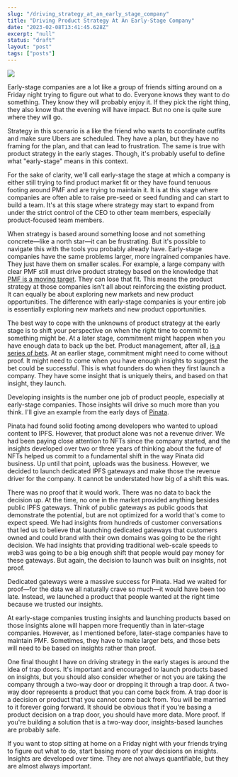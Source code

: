 ```yaml
---
slug: "/driving_strategy_at_an_early_stage_company"
title: "Driving Product Strategy At An Early-Stage Company"
date: "2023-02-08T13:41:45.628Z"
excerpt: "null"
status: "draft"
layout: "post"
tags: ["posts"]
---
```

![](https://polluterofminds.mypinata.cloud/ipfs/QmenbXh4sQCz3NyGSpm9S8k7fzubKtoojT4gTZxansdsqS)

Early-stage companies are a lot like a group of friends sitting around on a Friday night trying to figure out what to do. Everyone knows they want to do something. They know they will probably enjoy it. If they pick the right thing, they also know that the evening will have impact. But no one is quite sure where they will go.

Strategy in this scenario is a like the friend who wants to coordinate outfits and make sure Ubers are scheduled. They have a plan, but they have no framing for the plan, and that can lead to frustration. The same is true with product strategy in the early stages. Though, it's probably useful to define what "early-stage" means in this context.

For the sake of clarity, we'll call early-stage the stage at which a company is either still trying to find product market fit or they have found tenuous footing around PMF and are trying to maintain it. It is at this stage where companies are often able to raise pre-seed or seed funding and can start to build a team. It's at this stage where strategy may start to expand from under the strict control of the CEO to other team members, especially product-focused team members.

When strategy is based around something loose and not something concrete—like a north star—it can be frustrating. But it's possible to navigate this with the tools you probably already have. Early-stage companies have the same problems larger, more ingrained companies have. They just have them on smaller scales. For example, a large company with clear PMF still must drive product strategy based on the knowledge that [PMF is a moving target](https://polluterofminds.substack.com/p/product-market-fit-is-like-the-speed). They can lose that fit. This means the product strategy at those companies isn't all about reinforcing the existing product. It can equally be about exploring new markets and new product opportunities. The difference with early-stage companies is your entire job is essentially exploring new markets and new product opportunities.

The best way to cope with the unknowns of product strategy at the early stage is to shift your perspective on when the right time to commit to something might be. At a later stage, commitment might happen when you have enough data to back up the bet. Product management, after all, [is a series of bets](https://basecamp.com/shapeup/2.3-chapter-09). At an earlier stage, commitment might need to come without proof. It might need to come when you have enough insights to suggest the bet could be successful. This is what founders do when they first launch a company. They have some insight that is uniquely theirs, and based on that insight, they launch.

Developing insights is the number one job of product people, especially at early-stage companies. Those insights will drive so much more than you think. I'll give an example from the early days of [Pinata](https://pinata.cloud).

Pinata had found solid footing among developers who wanted to upload content to IPFS. However, that product alone was not a revenue driver. We had been paying close attention to NFTs since the company started, and the insights developed over two or three years of thinking about the future of NFTs helped us commit to a fundamental shift in the way Pinata did business. Up until that point, uploads was the business. However, we decided to launch dedicated IPFS gateways and make those the revenue driver for the company. It cannot be understated how big of a shift this was.

There was no proof that it would work. There was no data to back the decision up. At the time, no one in the market provided anything besides public IPFS gateways. Think of public gateways as public goods that demonstrate the potential, but are not optimized for a world that's come to expect speed. We had insights from hundreds of customer conversations that led us to believe that launching dedicated gateways that customers owned and could brand with their own domains was going to be the right decision. We had insights that providing traditional web-scale speeds to web3 was going to be a big enough shift that people would pay money for these gateways. But again, the decision to launch was built on insights, not proof.

Dedicated gateways were a massive success for Pinata. Had we waited for proof—for the data we all naturally crave so much—it would have been too late. Instead, we launched a product that people wanted at the right time because we trusted our insights.

At early-stage companies trusting insights and launching products based on those insights alone will happen more frequently than in later-stage companies. However, as I mentioned before, later-stage companies have to maintain PMF. Sometimes, they have to make larger bets, and those bets will need to be based on insights rather than proof.

One final thought I have on driving strategy in the early stages is around the idea of trap doors. It's important and encouraged to launch products based on insights, but you should also consider whether or not you are taking the company through a two-way door or dropping it through a trap door. A two-way door represents a product that you can come back from. A trap door is a decision or product that you cannot come back from. You will be married to it forever going forward. It should be obvious that if you're basing a product decision on a trap door, you should have more data. More proof. If you're building a solution that is a two-way door, insights-based launches are probably safe.

If you want to stop sitting at home on a Friday night with your friends trying to figure out what to do, start basing more of your decisions on insights. Insights are developed over time. They are not always quantifiable, but they are almost always important.